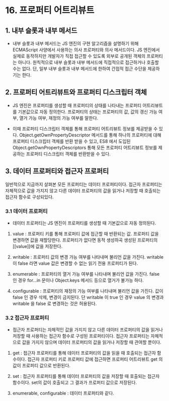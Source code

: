 # 16. 프로퍼티 어트리뷰트

## 1. 내부 슬롯과 내부 메서드

- 내부 슬롯과 내부 메서드는 JS 엔진의 구현 알고리즘을 설명하기 위해 ECMAScript 사양에서 사용하는 의사 프로퍼티와 의사 메서드이다. JS 엔진에서 실제로 동작하지만 개발자가 직접 접근할 수 있도록 외부로 공개된 객체의 프로퍼티는 아니다. 원칙적으로 내부 슬롯과 내부 메서드에 직접적으로 접근하거나 호출할 수는 없다. 단, 일부 내부 슬롯과 내부 메서드에 한하여 간접적 접근 수단을 제공하기는 한다.

## 2. 프로퍼티 어트리뷰트와 프로퍼티 디스크립터 객체

- JS 엔진은 프로퍼티를 생성할 때 프로퍼티의 상태를 나타내는 프로퍼티 어트리뷰트를 기본값으로 자동 정의한다. 프로퍼티의 상태는 프로퍼티의 값, 값의 갱신 가능 여부, 열거 가능 여부, 재정의 가능 여부를 말한다.

- 이때 프로퍼티 디스크립터 객체를 통해 프로퍼티 어트리뷰트 정보를 제공받을 수 있다. Object.getOwnPropertyDescriptor 메서드를 통해 하나의 프로퍼티에 대해 프로퍼티 디스크립터 객체를 반환 받을 수 있고, ES8 에서 도입된 Object.getOwnPropertyDescriptors 통해 모든 프로퍼티 어트리뷰트 정보를 제공하는 프로퍼티 디스크립터 객체를 반환받을 수 있다.

## 3. 데이터 프로퍼티와 접근자 프로퍼티

일반적으로 지금까지 살펴본 모든 프로퍼티는 데이터 프로퍼티이다. 접근자 프로퍼티는 자체적으로 값을 가지지 않고 다른 데이터 프로퍼티의 값을 읽거나 저장할 때 호출되는 접근자 함수로 구성되있다.

### 3.1 데이터 프로퍼티

- 데이터 프로퍼티는 JS 엔진이 프로퍼티를 생성할 때 기본값으로 자동 정의된다. 

1. value : 프로퍼티 키를 통해 프로퍼티 값에 접근할 때 반환되는 값. 프로퍼티 값을 변경하면 값을 재할당한다. 프로퍼티가 없다면 동적 생성하곡 생성된 프로퍼티의 [[value]]에 값을 저장한다.

2. writable : 프로퍼티 값의 변경 가능 여부를 나타내며 불리언 값을 가진다. writable 이 false 라면 value 값은 변경할 수 없는 읽기 전용 프로퍼티가 된다.

3. enumerable : 프로퍼티의 열거 가능 여부를 나타내며 불리언 값을 가진다. false 인 경우 for...in 문이나 Object.keys 메서드 등으로 열거가 불가능 하다.

4. configurable : 프로퍼티의 재정의 가능 여부를 나타내며 불리언 값을 가진다. 값이 false 인 경우 삭제, 변경이 금지된다. 단 writable 이 true 인 경우 value 의 변경과 writable 을 false 로 변경하는 것은 허용된다.

### 3.2 접근자 프로퍼티

- 접근자 프로퍼티는 자체적인 값을 가지지 않고 다른 데이터 프로퍼티의 값을 읽거나 저장할 때 사용하는 접근자 함수로 구성된 프로퍼티이다. 접근자 프로퍼티는 자체적으로 값을 가지지 않으며 데이터 프로퍼티의 값을 읽거나 저장할 때 관여할 뿐이다.

1. get : 접근자 프로퍼티를 통해 데이터 프로퍼티의 값을 읽을 때 호출되는 접근자 함수이다. 접근자 프로퍼티 키로 프로퍼티 값에 접근하면 프로퍼티 어트리뷰트 get 의 값이 프로퍼티 값으로 반환된다.

2. set : 접근자 프로퍼티를 통해 데이터 프로퍼티의 값을 저장할 때 호출되는 접근자 함수이다. set의 값이 호출되고 그 결과가 프로퍼티 값으로 저장된다.

3. enumerable, configurable : 데이터 프로퍼티와 같다.